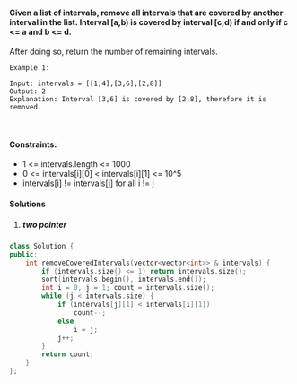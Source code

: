 #### Given a list of intervals, remove all intervals that are covered by another interval in the list. Interval [a,b) is covered by interval [c,d) if and only if c <= a and b <= d.

After doing so, return the number of remaining intervals.

```
Example 1:

Input: intervals = [[1,4],[3,6],[2,8]]
Output: 2
Explanation: Interval [3,6] is covered by [2,8], therefore it is removed.
```
 

#### Constraints:

- 1 <= intervals.length <= 1000
- 0 <= intervals[i][0] < intervals[i][1] <= 10^5
- intervals[i] != intervals[j] for all i != j


#### Solutions

1. ##### two pointer

```c++
class Solution {
public:
    int removeCoveredIntervals(vector<vector<int>> & intervals) {
        if (intervals.size() <= 1) return intervals.size();
        sort(intervals.begin(), intervals.end());
        int i = 0, j = 1; count = intervals.size();
        while (j < intervals.size) {
            if (intervals[j][1] < intervals[i][1])
                count--;
            else
                i = j;
            j++;
        }
        return count;
    }
};
```
